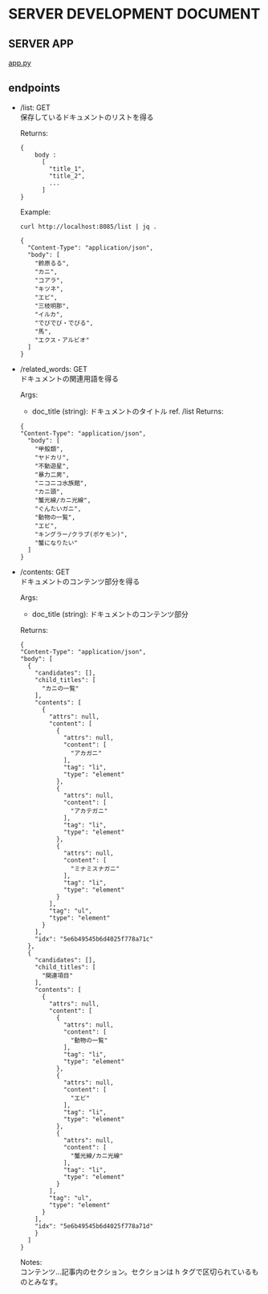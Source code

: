 # SERVER DEVELOPMENT DOCUMENT

## SERVER APP
[app.py](app.py)

## endpoints

- /list: GET    
    保存しているドキュメントのリストを得る

    Returns:
    ```
    {
        body :
          [
            "title_1",
            "title_2",
            ...
          ]
    }
    ```

    Example:
    ```
    curl http://localhost:8085/list | jq .

    {
      "Content-Type": "application/json",
      "body": [
        "鈴原るる",
        "カニ",
        "コアラ",
        "キツネ",
        "エビ",
        "三枝明那",
        "イルカ",
        "でびでび・でびる",
        "馬",
        "エクス・アルビオ"
      ]
    }
    ```
- /related_words: GET    
    ドキュメントの関連用語を得る
    
    Args:
    - doc_title (string): ドキュメントのタイトル ref. /list
    Returns:
    ```
    {
    "Content-Type": "application/json",
      "body": [
        "甲殻類",
        "ヤドカリ",
        "不動遊星",
        "暴力二男",
        "ニコニコ水族館",
        "カニ頭",
        "蟹光線/カニ光線",
        "ぐんたいガニ",
        "動物の一覧",
        "エビ",
        "キングラー/クラブ(ポケモン)",
        "蟹になりたい"
      ]
    }
    ```

- /contents: GET    
    ドキュメントのコンテンツ部分を得る
    
    Args:
    - doc_title (string): ドキュメントのコンテンツ部分
    
    Returns:
    ```
    {
    "Content-Type": "application/json",
    "body": [
      {
        "candidates": [],
        "child_titles": [
          "カニの一覧"
        ],
        "contents": [
          {
            "attrs": null,
            "content": [
              {
                "attrs": null,
                "content": [
                  "アカガニ"
                ],
                "tag": "li",
                "type": "element"
              },
              {
                "attrs": null,
                "content": [
                  "アカテガニ"
                ],
                "tag": "li",
                "type": "element"
              },
              {
                "attrs": null,
                "content": [
                  "ミナミスナガニ"
                ],
                "tag": "li",
                "type": "element"
              }
            ],
            "tag": "ul",
            "type": "element"
          }
        ],
        "idx": "5e6b49545b6d4025f778a71c"
      },
      {
        "candidates": [],
        "child_titles": [
          "関連項目"
        ],
        "contents": [
          {
            "attrs": null,
            "content": [
              {
                "attrs": null,
                "content": [
                  "動物の一覧"
                ],
                "tag": "li",
                "type": "element"
              },
              {
                "attrs": null,
                "content": [
                  "エビ"
                ],
                "tag": "li",
                "type": "element"
              },
              {
                "attrs": null,
                "content": [
                  "蟹光線/カニ光線"
                ],
                "tag": "li",
                "type": "element"
              }
            ],
            "tag": "ul",
            "type": "element"
          }
        ],
        "idx": "5e6b49545b6d4025f778a71d"
        }
      ]
    }
    ```
    Notes:    
    コンテンツ...記事内のセクション。セクションは h タグで区切られているものとみなす。
